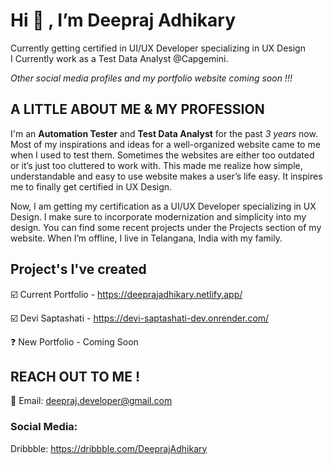 # Hi 👋 , I’m Deepraj Adhikary<br/>
Currently getting certified in UI/UX Developer specializing in UX Design<br/>
I Currently work as a Test Data Analyst @Capgemini.<br/>

_Other social media profiles and my portfolio website coming soon !!!_

## **A LITTLE ABOUT ME & MY PROFESSION**
I'm an **Automation Tester** and **Test Data Analyst** for the past _3 years_ now. Most of my inspirations and ideas for a well-organized website came to me when I used to test them.  Sometimes the websites are either too outdated or it’s just too cluttered to work with. This made me realize how simple, understandable and easy to use website makes a user’s life easy. It inspires me to finally get certified in UX Design.

Now, I am getting my certification as a UI/UX Developer specializing in UX Design. I make sure to incorporate modernization and simplicity into my design. You can find some recent projects under the Projects section of my website. When I’m offline, I live in Telangana, India with my family.

## Project's I've created
☑️ Current Portfolio - https://deeprajadhikary.netlify.app/

☑️ Devi Saptashati - https://devi-saptashati-dev.onrender.com/

❓ New Portfolio - Coming Soon

## REACH OUT TO ME !
📨 Email: deepraj.developer@gmail.com<br/>
### Social Media:<br/>
Dribbble: https://dribbble.com/DeeprajAdhikary<br/>
